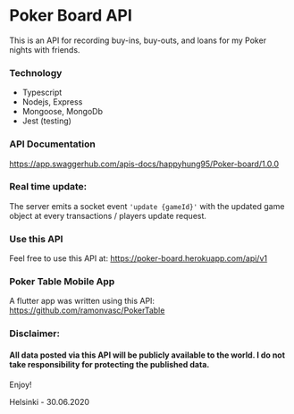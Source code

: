 # Poker Board API

This is an API for recording buy-ins, buy-outs, and loans for my Poker nights with friends.

### Technology
* Typescript
* Nodejs, Express
* Mongoose, MongoDb
* Jest (testing)

### API Documentation
https://app.swaggerhub.com/apis-docs/happyhung95/Poker-board/1.0.0

### Real time update:
The server emits a socket event `'update {gameId}'` with the updated game object at every transactions / players update request.

### Use this API
Feel free to use this API at: https://poker-board.herokuapp.com/api/v1

### Poker Table Mobile App
A flutter app was written using this API: https://github.com/ramonvasc/PokerTable

### Disclaimer: 
#### All data posted via this API will be publicly available to the world. I do not take responsibility for protecting the published data.

Enjoy!

Helsinki - 30.06.2020
